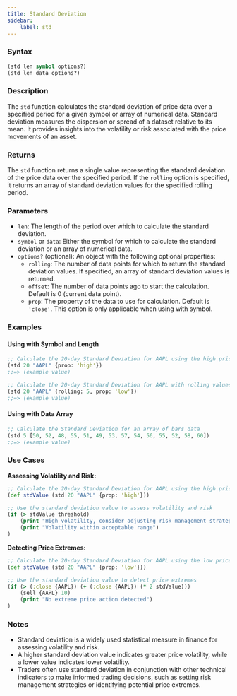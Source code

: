 ```yaml
---
title: Standard Deviation
sidebar:
    label: std
---
```


### Syntax

```clojure
(std len symbol options?)
(std len data options?)
```

### Description

The `std` function calculates the standard deviation of price data over a specified period for a given symbol or array of numerical data. Standard deviation measures the dispersion or spread of a dataset relative to its mean. It provides insights into the volatility or risk associated with the price movements of an asset.

### Returns

The `std` function returns a single value representing the standard deviation of the price data over the specified period. If the `rolling` option is specified, it returns an array of standard deviation values for the specified rolling period.

### Parameters

- `len`: The length of the period over which to calculate the standard deviation.
- `symbol` or `data`: Either the symbol for which to calculate the standard deviation or an array of numerical data.
- `options?` (optional): An object with the following optional properties:
  - `rolling`: The number of data points for which to return the standard deviation values. If specified, an array of standard deviation values is returned.
  - `offset`: The number of data points ago to start the calculation. Default is 0 (current data point).
  - `prop`: The property of the data to use for calculation. Default is `'close'`. This option is only applicable when using with symbol.

### Examples

#### Using with Symbol and Length

```clojure
;; Calculate the 20-day Standard Deviation for AAPL using the high prices
(std 20 "AAPL" {prop: 'high'})
;;=> (example value)

;; Calculate the 20-day Standard Deviation for AAPL with rolling values for the last 5 days using the low prices
(std 20 "AAPL" {rolling: 5, prop: 'low'})
;;=> (example value)
```

#### Using with Data Array

```clojure
;; Calculate the Standard Deviation for an array of bars data
(std 5 [50, 52, 48, 55, 51, 49, 53, 57, 54, 56, 55, 52, 58, 60])
;;=> (example value)
```

### Use Cases

**Assessing Volatility and Risk:**
```clojure
;; Calculate the 20-day Standard Deviation for AAPL using the high prices
(def stdValue (std 20 "AAPL" {prop: 'high'}))

;; Use the standard deviation value to assess volatility and risk
(if (> stdValue threshold)
    (print "High volatility, consider adjusting risk management strategies")
    (print "Volatility within acceptable range")
)
```

**Detecting Price Extremes:**
```clojure
;; Calculate the 20-day Standard Deviation for AAPL using the low prices
(def stdValue (std 20 "AAPL" {prop: 'low'}))

;; Use the standard deviation value to detect price extremes
(if (> (:close {AAPL}) (+ (:close {AAPL}) (* 2 stdValue)))
    (sell {AAPL} 10)
    (print "No extreme price action detected")
)
```

### Notes
- Standard deviation is a widely used statistical measure in finance for assessing volatility and risk.
- A higher standard deviation value indicates greater price volatility, while a lower value indicates lower volatility.
- Traders often use standard deviation in conjunction with other technical indicators to make informed trading decisions, such as setting risk management strategies or identifying potential price extremes.
